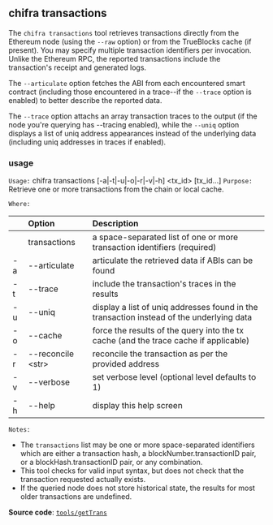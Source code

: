 ## chifra transactions

The `chifra transactions` tool retrieves transactions directly from the Ethereum node (using the `--raw` option) or from the TrueBlocks cache (if present). You may specify multiple transaction identifiers per invocation. Unlike the Ethereum RPC, the reported transactions include the transaction's receipt and generated logs.

The `--articulate` option fetches the ABI from each encountered smart contract (including those encountered in a trace--if the `--trace` option is enabled) to better describe the reported data.

The `--trace` option attachs an array transaction traces to the output (if the node you're querying has --tracing enabled), while the `--uniq` option displays a list of uniq address appearances instead of the underlying data (including uniq addresses in traces if enabled).

### usage

`Usage:`    chifra transactions [-a|-t|-u|-o|-r|-v|-h] &lt;tx_id&gt; [tx_id...]
`Purpose:`  Retrieve one or more transactions from the chain or local cache.

`Where:`

| | Option | Description |
| :----- | :----- | :---------- |
|  | transactions | a space-separated list of one or more transaction identifiers (required) |
| -a | --articulate | articulate the retrieved data if ABIs can be found |
| -t | --trace | include the transaction's traces in the results |
| -u | --uniq | display a list of uniq addresses found in the transaction instead of the underlying data |
| -o | --cache | force the results of the query into the tx cache (and the trace cache if applicable) |
| -r | --reconcile &lt;str&gt; | reconcile the transaction as per the provided address |
| -v | --verbose | set verbose level (optional level defaults to 1) |
| -h | --help | display this help screen |

`Notes:`

- The `transactions` list may be one or more space-separated identifiers which are either a transaction hash,
  a blockNumber.transactionID pair, or a blockHash.transactionID pair, or any combination.
- This tool checks for valid input syntax, but does not check that the transaction requested actually exists.
- If the queried node does not store historical state, the results for most older transactions are undefined.

**Source code**: [`tools/getTrans`](https://github.com/TrueBlocks/trueblocks-core/tree/master/src/tools/getTrans)

